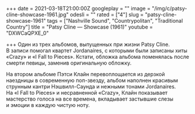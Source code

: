 +++
date = 2021-03-18T21:00:00Z
googleplay = ""
image = "/img/c/patsy-cline-showcase-1961.jpg"
odesli = ""
rated = ["4"]
slug = "patsy-cline-showcase-1961"
tags = ["Nashville Sound", "Countrypolitan", "Traditional Country"]
title = "Patsy Cline — Showcase (1961)"
youtube = "DXWCaQPXE_0"

+++
Один из трех альбомов, выпущенных при жизни Patsy Cline. В записи помогал квартет Jordanaires, с которыми были записаны хиты «Crazy» и «I Fall to Pieces». Кстати, обложка альбома поменялась после смерти певицы, заменив оригинальную обложку.

На втором альбоме Пэтси Клайн перевоплощается из дерзкой наездницы в современную поп-звезду, альбом наполнен красивым струнным кантри Нэшвилл-Саунда и нежными тонами Jordanaires. На «I Fall to Pieces» и несравненной «Crazy», Клайн показывает мастерство голоса на все времена, вкладывает застывшие слезы и эмоции в каждую чистую ноту.
